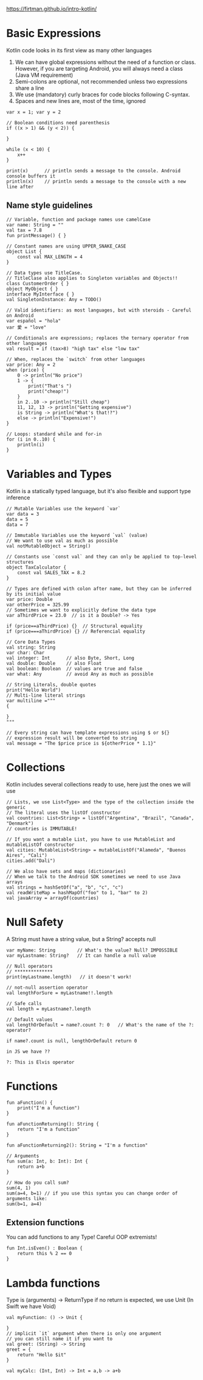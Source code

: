 https://firtman.github.io/intro-kotlin/

# Basic Expressions

Kotlin code looks in its first view as many other languages

1. We can have global expressions without the need of a function or class. However, if you are targeting Android, you will always need a class (Java VM requirement)
2. Semi-colons are optional, not recommended unless two expressions share a line
3. We use (mandatory) curly braces for code blocks following C-syntax.
4. Spaces and new lines are, most of the time, ignored

```
var x = 1; var y = 2

// Boolean conditions need parenthesis
if ((x > 1) && (y < 2)) {

}

while (x < 10) {
    x++
}

print(x)      // println sends a message to the console. Android console buffers it
println(x)    // println sends a message to the console with a new line after
```

## Name style guidelines

```
// Variable, function and package names use camelCase
var name: String = ""
val tax = 7.8
fun printMessage() { }

// Constant names are using UPPER_SNAKE_CASE
object List {
    const val MAX_LENGTH = 4
}

// Data types use TitleCase.
// TitleClase also applies to Singleton variables and Objects!!
class CustomerOrder { }
object MyObject { }
interface MyInterface { }
val SingletonInstance: Any = TODO()

// Valid identifiers: as most languages, but with steroids - Careful on Android
var español = "hola"
var 愛 = "love"

// Conditionals are expressions; replaces the ternary operator from other languages
val result = if (tax>8) "high tax" else "low tax"

// When, replaces the `switch` from other languages
var price: Any = 2
when (price) {
    0 -> println("No price")
    1 -> {
        print("That's ")
        print("cheap!")
    }
    in 2..10 -> println("Still cheap")
    11, 12, 13 -> println("Getting expensive")
    is String -> println("What's that!?")
    else -> println("Expensive!")
}

// Loops: standard while and for-in
for (i in 0..10) {
    println(i)
}
```

# Variables and Types

Kotlin is a statically typed language, but it's also flexible and support type inference

```
// Mutable Variables use the keyword `var`
var data = 3
data = 5
data = 7

// Immutable Variables use the keyword `val` (value)
// We want to use val as much as possible
val notMutableObject = String()

// Constants use `const val` and they can only be applied to top-level structures
object TaxCalculator {
    const val SALES_TAX = 8.2
}

// Types are defined with colon after name, but they can be inferred by its initial value
var price: Double
var otherPrice = 325.99
// Sometimes we want to explicitly define the data type
var aThirdPrice = 23.0  // is it a Double? -> Yes

if (price==aThirdPrice) {}  // Structural equality
if (price===aThirdPrice) {} // Referencial equality

// Core Data Types
val string: String
var char: Char
val integer: Int      // also Byte, Short, Long
val double: Double    // also Float
val boolean: Boolean  // values are true and false
var what: Any         // avoid Any as much as possible

// String Literals, double quotes
print("Hello World")
// Multi-line literal strings
var multiline ="""
{

}
"""

// Every string can have template expressions using $ or ${}
// expression result will be converted to string
val message = "The $price price is ${otherPrice * 1.1}"
```

# Collections

Kotlin includes several collections ready to use, here just the ones we will use

```
// Lists, we use List<Type> and the type of the collection inside the generic
// The literal uses the listOf constructor
val countries: List<String> = listOf("Argentina", "Brazil", "Canada", "Denmark")
// countries is IMMUTABLE!

// If you want a mutable List, you have to use MutableList and mutableListOf constructor
val cities: MutableList<String> = mutableListOf("Alameda", "Buenos Aires", "Cali")
cities.add("Dali")

// We also have sets and maps (dictionaries)
// When we talk to the Android SDK sometimes we need to use Java arrays
val strings = hashSetOf("a", "b", "c", "c")
val readWriteMap = hashMapOf("foo" to 1, "bar" to 2)
val javaArray = arrayOf(countries)
```

# Null Safety

A String must have a string value, but a String? accepts null

```
var myName: String        // What's the value? Null? IMPOSSIBLE
var myLastname: String?   // It can handle a null value

// Null operators
// **************
print(myLastname.length)   // it doesn't work!

// not-null assertion operator
val lengthForSure = myLastname!!.length

// Safe calls
val length = myLastname?.length

// Default values
val lengthOrDefault = name?.count ?: 0   // What's the name of the ?: operator?

if name?.count is null, lengthOrDefault return 0

in JS we have ??

?: This is Elvis operator
```

# Functions

```
fun aFunction() {
    print("I'm a function")
}

fun aFunctionReturning(): String {
    return "I'm a function"
}

fun aFunctionReturning2(): String = "I'm a function"

// Arguments
fun sum(a: Int, b: Int): Int {
    return a+b
}

// How do you call sum?
sum(4, 1)
sum(a=4, b=1) // if you use this syntax you can change order of arguments like:
sum(b=1, a=4)
```

## Extension functions

You can add functions to any Type! Careful OOP extremists!

```
fun Int.isEven() : Boolean {
    return this % 2 == 0
}
```

# Lambda functions

Type is (arguments) -> ReturnType
if no return is expected, we use Unit (In Swift we have Void)

```
val myFunction: () -> Unit {

}
// implicit `it` argument when there is only one argument
// you can still name it if you want to
val greet: (String) -> String
greet = {
    return "Hello $it"
}

val myCalc: (Int, Int) -> Int = a,b -> a+b
```
